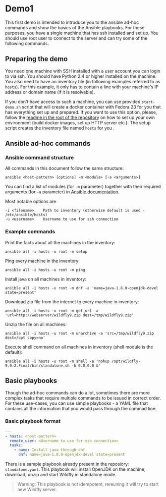 # Demo1
This first demo is intended to introduce you to the ansible ad-hoc commands and show the basics of the Ansible playbooks.
For these purposes, you have a single machine that has ssh installed and set up.
You should use root user to connect to the server and can try some of the following commands.

## Preparing the demo
You need one machine with SSH installed with a user account you can login to via ssh. You should have Python 2.4 or higher installed on the machine. You also need to have an inventory file (in following examples referred to as `hosts`). For this example, it only has to contain a line with your machine's IP address or domain name (if it is resolvable).

If you don't have access to such a machine, you can use provided `start-demo.sh` script that will create a docker container with Fedora 23 for you
that has everything set up and prepared. If you want to use this option, please, follow the [readme in the root of the repository](https://github.com/tomason/ansible-demo/blob/master/README.md) on how to set up
your own environment (build docker images, set up HTTP server etc.). The setup script creates the inventory file named `hosts` for you .

## Ansible ad-hoc commands
### Ansible command structure
All commands in this document follow the same structure:

`ansible <host-pattern> [options] -m <module> [-a <arguments>]`

You can find a list of modules (for `-m` parameter) together with their required arguments
(for `-a` parameter) in [Ansible documentation](http://docs.ansible.com/ansible/modules_by_category.html).

Most notable options are
```
-i <filename>    Path to inventory (otherwise default is used - /etc/ansible/hosts)
-u <username>    Username to use for ssh connection
```

### Example commands
Print the facts about all the machines in the inventory:

`ansible all -i hosts -u root -m setup`

Ping every machine in the inventory:

`ansible all -i hosts -u root -m ping`

Install java on all machines in inventory:

`ansible all -i hosts -u root -m dnf -a 'name=java-1.8.0-openjdk-devel state=present'`

Download zip file from the internet to every machine in inventory:

`ansible all -i hosts -u root -m get_url -a 'url=http://webserver/wildfly9.zip dest=/tmp/wildfly9.zip'`

Unzip the file on all machines:

`ansible all -i hosts -u root -m unarchive -a 'src=/tmp/wildfly9.zip dest=/opt copy=no'`

Execute shell command on all machines in inventory (shell module is the default):

`ansible all -i hosts -u root -m shell -a 'nohup /opt/wildfly-9.0.2.Final/bin/standalone.sh -b 0.0.0.0 &'`


## Basic playbooks
Though the ad-hoc commands can do a lot, sometimes there are more complex tasks that require multiple commands to be
issued in correct order. For these use-cases, you can use simple playbooks - a YAML file that contains all the information
that you would pass through the commad line:

### Basic playbook format
```YAML
---
- hosts: <host-pattern>
  remote_user: <Username to use for ssh connection>
  tasks:
    - name: Install java through dnf
      dnf: name=java-1.8.0-openjdk-devel state=present
```

There is a sample playbook already present in the reposiory: `standalone.yaml`.
This playbook will install OpenJDK on the machine, download, unzip and start Wildfly in standalone mode.
> Warning: This playbook is not idempotent, rereuning it will try to start new Wildfly server.
